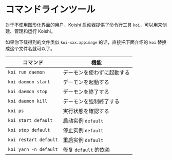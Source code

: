 # コマンドラインツール

对于不使用图形化界面的用户，Koishi 启动器提供了命令行工具 `koi`，可以用来创建、管理和运行 Koishi。

如果你下载得到的文件类似 `koi-xxx.appimage` 的话，直接把下面介绍的 `koi` 替换成这个文件名就可以了。

| コマンド                  | 機能               |
| --------------------- | ---------------- |
| `koi run daemon`      | デーモンを使わずに起動する    |
| `koi daemon start`    | デーモンを起動する        |
| `koi daemon stop`     | デーモンを終了する        |
| `koi daemon kill`     | デーモンを強制終了する      |
| `koi ps`              | 実行状態を確認する        |
| `koi start default`   | 启动实例 `default`   |
| `koi stop default`    | 停止实例 `default`   |
| `koi restart default` | 重启实例 `default`   |
| `koi yarn -n default` | 修复 `default` 的依赖 |
